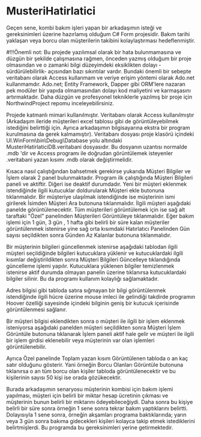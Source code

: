 # MusteriHatirlatici

Geçen sene, kombi bakım işleri yapan bir arkadaşımın isteği ve gereksinimleri üzerine hazırlamış olduğum C# Form projesidir. Bakım tarihi yaklaşan veya borcu olan müşterilerin takibini kolaylaştırması hedeflenmiştir.

#!!!Önemli not: Bu projede yazılımsal olarak bir hata bulunmamasına ve düzgün bir şekilde çalışmasına rağmen, önceden yazmış olduğum bir proje olmasından ve o zamanki bilgi düzeyimdeki eksiklikten dolayı -sürdürülebilirlik- açısından bazı sıkıntılar vardır. Bundaki önemli bir sebepte veritabanı olarak Access kullanmam ve veriye erişim yöntemi olarak Ado.net kullanmamdır. Ado.net; Entity Framework, Dapper gibi ORM'lere nazaran pek modüler bir yapıda olmamasından dolayı kod maliyetini ve karmaşasını artırmaktadır. Daha düzgün ve profesyonel tekniklerle yazılmış bir proje için NorthwindProject repomu inceleyebilirsiniz.

Projede katmanlı mimari kullanılmıştır. Veritabanı olarak Access kullanılmıştır (Arkadaşım ileride müşterileri excel tablosu gibi de görüntüleyebilmek istediğini belirttiği için. Ayrıca arkadaşımın bilgisayarına ekstra bir program kurulmasına da gerek kalmamıştır). Veritabanı dosyası proje klasörü içindeki UI.WinForm\bin\Debug\Database yolu altındaki MusteriHatirlaticiDB.veritabani dosyasıdır. Bu dosyanın uzantısı normalde .mdb 'dir ve Access programı ile doğrudan görüntülemek isteyenler .veritabani yazan kısımı .mdb olarak değiştirmelidir.

Kısaca nasıl çalıştığından bahsetmek gerekirse yukarıda Müşteri Bilgiler ve İşlem olarak 2 panel bulunmaktadır. Program ilk çalıştığında Müşteri Bilgileri paneli ve aktiftir. Diğeri ise deaktif durumdadır. Yeni bir müşteri eklenmek istendiğinde ilgili kutucuklar doldurularak Müşteri ekle butonuna tıklanmalıdır. Bir müşteriye ulaşılmak istendiğinde ise müşterinin ismi girilerek İsimden Müşteri Ara butonuna tıklanmalıdır. İlgili müşteri aşağıdaki panelde görüntülenecektir. Tüm müşterileri görüntülemek için ise sağ alt taraftaki "Özel" panelinden Müşterileri Görüntüleye tıklanmalıdır. Eğer bakım işlemi için 1 gün, 3 gün , 1 hafta gibi belirli bir süre kalan müşteriler görüntülenmek istenirse yine sağ orta kısımdaki Hatırlatıcı Panelinden Gün sayısı seçildikten sonra Günden Az Kalanlar butonuna tıklanmalıdır.

Bir müşterinin bilgileri güncellenmek istenirse aşağıdaki tablodan ilgili müşteri seçildiğinde bilgileri kutucuklara yüklenir ve kutucuklardaki ilgili kısımlar değiştirildikten sonra Müşteri Bilgileri Güncelleye tıklandığında güncelleme işlemi yapılır. Kutucuklara yüklenen bilgiler temizlenmek istenirse aktif durumda olmayan panelin üzerine tıklanırsa kutucuklardaki bilgiler silinir. Bu da programı kullanım kolaylığı sağlamaktadır.

Adres bilgisi gibi tabloda satıra sığmayan bir bilgi görüntülenmek istendiğinde ilgili hücre üzerine mouse imleci ile gelindiği takdirde programın Hoover özelliği sayesinde içindeki bilginin geniş bir kutucuk içerisinde görüntülenmesi sağlanır.

Bir müşteri bilgisi eklendikten sonra o müşteri ile ilgili bir işlem eklenmek isteniyorsa aşağıdaki panelden müşteri seçildikten sonra Müşteri İşlem Görüntüle butonuna tıklanarak İşlem paneli aktif hale gelir ve müşteri ile ilgili bir işlem girdisi eklenebilir veya müşterinin var olan işlemleri görüntülenebilir.

Ayrıca Özel panelinde Toplam yazan kısım Görüntülenen tabloda o an kaç satır olduğunu gösterir. Yani örneğin Borcu Olanları Görüntüle butonuna tıklanırsa o an tüm borcu olan kişiler tabloda görüntülenecektir ve bu kişilerinin sayısı 50 kişi ise orada gözükecektir.

Burada arkadaşımın senaryosu müşterinin kombisi için bakım işlemi yapılması, müşteri için belirli bir miktar hesap ücretinin çıkması ve müşterinin bunun belirli bir miktarını ödeyebileceğiydi. Daha sonra bu kişiye belirli bir süre sonra örneğin 1 sene sonra tekrar bakım yaptıklarını belirtti. Dolayısıyla 1 sene sonra, örneğin akşamları programa baktıklarında; yarın veya 3 gün sonra bakıma gidecekleri kişileri kolayca takip etmek istediklerini belirtmişlerdi. Bu programda bu gereksinimleri yerine getirmektedir.

